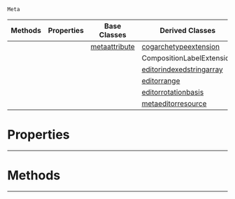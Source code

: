  `Meta`

|Methods|Properties|Base Classes|Derived Classes|
|---|---|---|---|
| | |[metaattribute](https://github.com/ZilchEngine/ZilchDocs/blob/master/code_reference/class_reference/metaattribute.markdown)|[cogarchetypeextension](https://github.com/ZilchEngine/ZilchDocs/blob/master/code_reference/class_reference/cogarchetypeextension.markdown)|
| | | |CompositionLabelExtension|
| | | |[editorindexedstringarray](https://github.com/ZilchEngine/ZilchDocs/blob/master/code_reference/class_reference/editorindexedstringarray.markdown)|
| | | |[editorrange](https://github.com/ZilchEngine/ZilchDocs/blob/master/code_reference/class_reference/editorrange.markdown)|
| | | |[editorrotationbasis](https://github.com/ZilchEngine/ZilchDocs/blob/master/code_reference/class_reference/editorrotationbasis.markdown)|
| | | |[metaeditorresource](https://github.com/ZilchEngine/ZilchDocs/blob/master/code_reference/class_reference/metaeditorresource.markdown)|


 #  Properties


---  
 #  Methods


---  
 

 